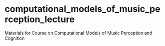# computational_models_of_music_perception_lecture
Materials for Course on Computational Models of Music Perception and Cognition
